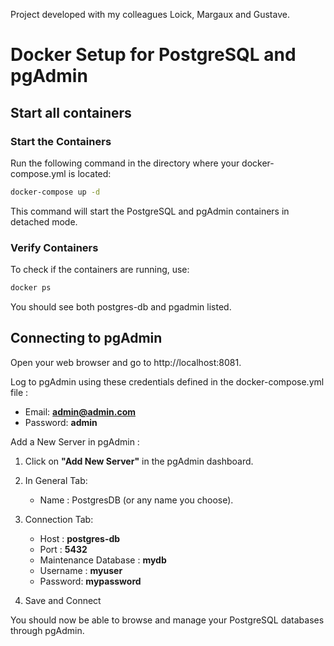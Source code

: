 Project developed with my colleagues Loick, Margaux and Gustave.

# Docker Setup for PostgreSQL and pgAdmin

## Start all containers

### Start the Containers

Run the following command in the directory where your docker-compose.yml is located:

```bash
docker-compose up -d
```

This command will start the PostgreSQL and pgAdmin containers in detached mode.

### Verify Containers

To check if the containers are running, use:

```bash
docker ps
```

You should see both postgres-db and pgadmin listed.

## Connecting to pgAdmin

Open your web browser and go to http://localhost:8081.

Log to pgAdmin using these credentials defined in the docker-compose.yml file :
- Email: **admin@admin.com**
- Password: **admin**


Add a New Server in pgAdmin :

1. Click on **"Add New Server"** in the pgAdmin dashboard.

2. In General Tab:
    - Name : PostgresDB (or any name you choose).
    
3. Connection Tab:
    - Host : **postgres-db**
    - Port : **5432**
    - Maintenance Database : **mydb**
    - Username : **myuser**
    - Password: **mypassword**

4. Save and Connect

You should now be able to browse and manage your PostgreSQL databases through pgAdmin.
